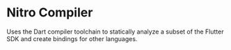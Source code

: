 # Nitro Compiler

Uses the Dart compiler toolchain to statically analyze a subset of the Flutter SDK and create
bindings for other languages.

